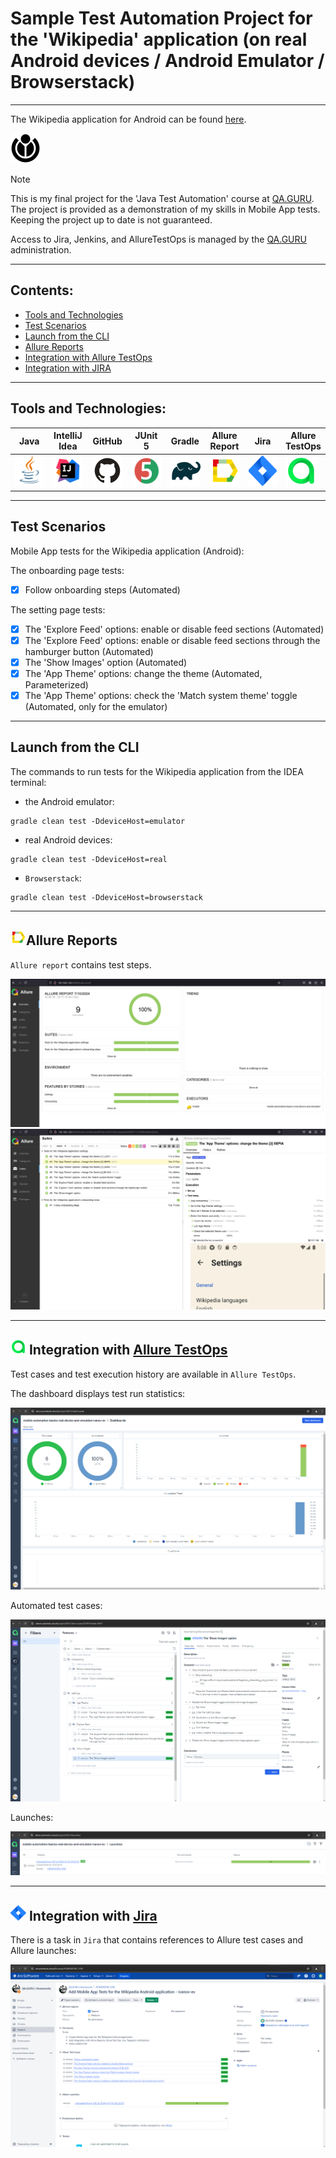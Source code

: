 # Sample Test Automation Project for the 'Wikipedia' application (on real Android devices / Android Emulator / Browserstack)

---
The Wikipedia application for Android can be found <a href="https://github.com/wikimedia/apps-android-wikipedia">here</a>.

<a href="https://github.com/wikimedia/apps-android-wikipedia"><img src="./images/logos/wikipedia_app.png"/></a>

> [!NOTE]
> This is my final project for the 'Java Test Automation' course at <a href="https://qa.guru">QA.GURU</a>.
> The project is provided as a demonstration of my skills in Mobile App tests.
> Keeping the project up to date is not guaranteed.
>
> Access to Jira, Jenkins, and AllureTestOps is managed by the <a href="https://qa.guru">QA.GURU</a> administration.

---

## Contents:

- <a href="#tools">Tools and Technologies</a>
- <a href="#scenarios">Test Scenarios</a>
- <a href="#cli">Launch from the CLI</a>
- <a href="#allure">Allure Reports</a>
- <a href="#allure-testops">Integration with Allure TestOps</a>
- <a href="#jira">Integration with JIRA</a>

---

<a id="tools"></a>
## Tools and Technologies:

| Java                                                                                                        | IntelliJ  <br>  Idea | GitHub | JUnit 5                                                                                                              | Gradle | Allure <br> Report | Jira                                                                                                                              | Allure <br> TestOps                                                                                                     |
|-------------------------------------------------------------------------------------------------------------|--------------------------------------------------------------------------------------------------------------------------------------------|--------|----------|----------|--------------------|-----------------------------------------------------------------------------------------------------------------------------------|-------------------------------------------------------------------------------------------------------------------------|
| <a href="https://www.java.com/"><img src="./images/logos/Java.svg" width="50" height="50"  alt="Java"/></a> | <a href="https://www.jetbrains.com/idea/"><img src="./images/logos/Idea.svg" width="50" height="50"  alt="IDEA"/></a> | <a href="https://github.com/"><img src="./images/logos/GitHub.svg" width="50" height="50"  alt="Github"/></a> | <a href="https://junit.org/junit5/"><img src="./images/logos/Junit5.svg" width="50" height="50"  alt="JUnit 5"/></a> | <a href="https://gradle.org/"><img src="./images/logos/Gradle.svg" width="50" height="50"  alt="Gradle"/></a> | <a href="https://github.com/allure-framework/allure2"><img src="./images/logos/Allure.svg" width="50" height="50"  alt="Allure"/></a> | <a href="https://www.atlassian.com/ru/software/jira/"><img src="./images/logos/Jira.svg" width="50" height="50"  alt="Jira"/></a> | <a href="https://qameta.io/"><img src="./images/logos/Allure_TO.svg" width="50" height="50"  alt="Allure TestOps"/></a> |

---

<a id="scenarios"></a>
## Test Scenarios

Mobile App tests for the Wikipedia application (Android):

The onboarding page tests:
* [x]  Follow onboarding steps (Automated)

The setting page tests:
* [x] The 'Explore Feed' options: enable or disable feed sections (Automated)
* [x] The 'Explore Feed' options: enable or disable feed sections through the hamburger button (Automated)
* [x] The 'Show Images' option (Automated)
* [x] The 'App Theme' options: change the theme (Automated, Parameterized)
* [x] The 'App Theme' options: check the 'Match system theme' toggle (Automated, only for the emulator)

---

<a id="cli"></a>
## Launch from the CLI

The commands to run tests for the Wikipedia application from the IDEA terminal:

- the Android emulator:

```shell
gradle clean test -DdeviceHost=emulator
```

- real Android devices:

```shell
gradle clean test -DdeviceHost=real
```

- `Browserstack`:

```shell
gradle clean test -DdeviceHost=browserstack
```

---

<a id="allure"></a>
## <img alt="AllureReports" height="25" src="./images/logos/Allure.svg" width="25"/></a>Allure Reports

`Allure report` contains test steps.

<img alt="Allure" src="./images/screenshots/AllureReports.png"> 

<img alt="Allure2" src="./images/screenshots/AllureReports2.png">

---



<a id="allure-testops"></a>
## <img alt="Allure" height="25" src="./images/logos/Allure_TO.svg" width="25"/></a> Integration with <a target="_blank" href="https://allure.autotests.cloud/project/4321/dashboards">Allure TestOps</a>

Test cases and test execution history are available in `Allure TestOps`.

The dashboard displays test run statistics:

<img alt="Dashboard" src="./images/screenshots/Dashboard.png">

Automated test cases:

<img alt="Cases" src="./images/screenshots/AutomatedTestCases.png">

Launches:

<img alt="Launch" src="./images/screenshots/Launches.png">

---

<a id="jira"></a>
## <img alt="Jira" height="25" src="./images/logos/Jira.svg" width="25"/></a> Integration with <a target="_blank" href="https://jira.autotests.cloud/browse/HOMEWORK-1294">Jira</a>

There is a task in `Jira` that contains references to Allure test cases and Allure launches:

<img alt="JIRA" src="./images/screenshots/JiraTask.png">


